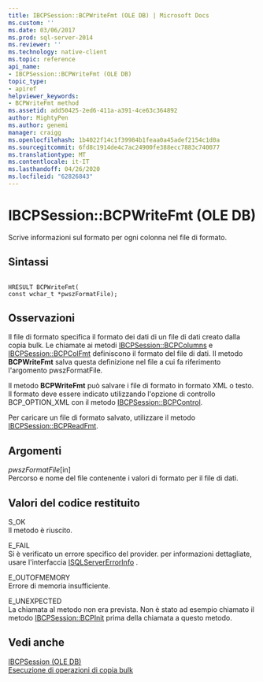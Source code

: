 ```yaml
---
title: IBCPSession::BCPWriteFmt (OLE DB) | Microsoft Docs
ms.custom: ''
ms.date: 03/06/2017
ms.prod: sql-server-2014
ms.reviewer: ''
ms.technology: native-client
ms.topic: reference
api_name:
- IBCPSession::BCPWriteFmt (OLE DB)
topic_type:
- apiref
helpviewer_keywords:
- BCPWriteFmt method
ms.assetid: add50425-2ed6-411a-a391-4ce63c364892
author: MightyPen
ms.author: genemi
manager: craigg
ms.openlocfilehash: 1b4022f14c1f39984b1feaa0a45adef2154c1d0a
ms.sourcegitcommit: 6fd8c1914de4c7ac24900fe388ecc7883c740077
ms.translationtype: MT
ms.contentlocale: it-IT
ms.lasthandoff: 04/26/2020
ms.locfileid: "62826843"
---
```

# <a name="ibcpsessionbcpwritefmt-ole-db"></a>IBCPSession::BCPWriteFmt (OLE DB)
  Scrive informazioni sul formato per ogni colonna nel file di formato.  
  
## <a name="syntax"></a>Sintassi  
  
```  
  
HRESULT BCPWriteFmt(   
const wchar_t *pwszFormatFile);  
```  
  
## <a name="remarks"></a>Osservazioni  
 Il file di formato specifica il formato dei dati di un file di dati creato dalla copia bulk. Le chiamate ai metodi [IBCPSession::BCPColumns](ibcpsession-bcpcolumns-ole-db.md) e [IBCPSession::BCPColFmt](ibcpsession-bcpcolfmt-ole-db.md) definiscono il formato del file di dati. Il metodo **BCPWriteFmt** salva questa definizione nel file a cui fa riferimento l'argomento pwszFormatFile.  
  
 Il metodo **BCPWriteFmt** può salvare i file di formato in formato XML o testo. Il formato deve essere indicato utilizzando l'opzione di controllo BCP_OPTION_XML con il metodo [IBCPSession::BCPControl](ibcpsession-bcpcontrol-ole-db.md).  
  
 Per caricare un file di formato salvato, utilizzare il metodo [IBCPSession::BCPReadFmt](ibcpsession-bcpreadfmt-ole-db.md).  
  
## <a name="arguments"></a>Argomenti  
 *pwszFormatFile*[in]  
 Percorso e nome del file contenente i valori di formato per il file di dati.  
  
## <a name="return-code-values"></a>Valori del codice restituito  
 S_OK  
 Il metodo è riuscito.  
  
 E_FAIL  
 Si è verificato un errore specifico del provider. per informazioni dettagliate, usare l'interfaccia [ISQLServerErrorInfo](../../database-engine/dev-guide/isqlservererrorinfo-ole-db.md) .  
  
 E_OUTOFMEMORY  
 Errore di memoria insufficiente.  
  
 E_UNEXPECTED  
 La chiamata al metodo non era prevista. Non è stato ad esempio chiamato il metodo [IBCPSession::BCPInit](ibcpsession-bcpinit-ole-db.md) prima della chiamata a questo metodo.  
  
## <a name="see-also"></a>Vedi anche  
 [IBCPSession &#40;OLE DB&#41;](ibcpsession-ole-db.md)   
 [Esecuzione di operazioni di copia bulk](../native-client/features/performing-bulk-copy-operations.md)  
  
  
